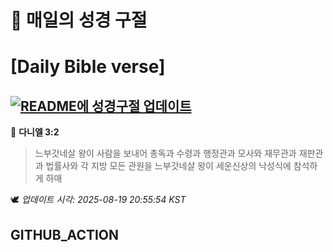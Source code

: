 # 🙏 매일의 성경 구절
# [Daily Bible verse]
## [![README에 성경구절 업데이트](https://github.com/DONGSUKA/first_test/actions/workflows/update-readme-bible.yml/badge.svg)](https://github.com/DONGSUKA/first_test/actions/workflows/update-readme-bible.yml)
<!-- START_BIBLE_VERSE -->
📖 **다니엘 3:2**
> 느부갓네살 왕이 사람을 보내어 총독과 수령과 행정관과 모사와 재무관과 재판관과 법률사와 각 지방 모든 관원을 느부갓네살 왕이 세운신상의 낙성식에 참석하게 하매

🕊️ _업데이트 시각: 2025-08-19 20:55:54 KST_
  <!-- END_BIBLE_VERSE -->
## GITHUB_ACTION
